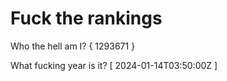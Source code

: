 # Fuck the rankings

Who the hell am I?
{ 1293671 }

What fucking year is it?
[ 2024-01-14T03:50:00Z ]
